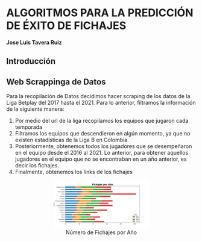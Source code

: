 **ALGORITMOS PARA LA PREDICCIÓN DE ÉXITO DE FICHAJES**
================
**Jose Luis Tavera Ruiz**

## **Introducción**



## **Web Scrappinga de Datos**

Para la recopilación de Datos decidimos hacer scraping de los datos de la Liga Betplay del 2017 hasta el 2021. Para lo anterior, filtramos la información de la siguiente manera:

1. Por medio del url de la liga recopilamos los equipos que jugaron cada temporada
2. Filtramos los equipos que descendieron en algún momento, ya que no existen estadísticas de la Liga B en Colombia
3. Posteriormente, obtenemos todos los jugadores que se desempeñaron en el equipo desde el 2016 al 2021. Lo anterior, para obtener aquellos jugadores en el equipo que no se encontraban en un año anterior, es decir los fichajes. 
4. Finalmente, obtenemos los links de los fichajes   

<center>

<figure>
<img src="img/count_plot.png" id="id" class="class" style="width:60.0%;height:60.0%" alt="Número de Fichajes por Año" /><figcaption aria-hidden="true">Número de Fichajes por Año</figcaption>
</figure>

</center>


